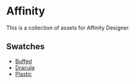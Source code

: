 # Affinity
This is a collection of assets for Affinity Designer.
## Swatches
- [Buffed](https://www.dotabuff.com)
- [Dracula](https://draculatheme.com)
- [Plastic](https://github.com/will-stone/plastic)